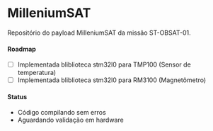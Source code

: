 # MilleniumSAT
Repositório do payload MilleniumSAT da missão ST-OBSAT-01.

#### Roadmap

- [ ] Implementada bliblioteca stm32l0 para TMP100 (Sensor de temperatura)
- [ ] Implementada bliblioteca stm32l0 para RM3100 (Magnetômetro)

#### Status
* Código compilando sem erros
* Aguardando validação em hardware
